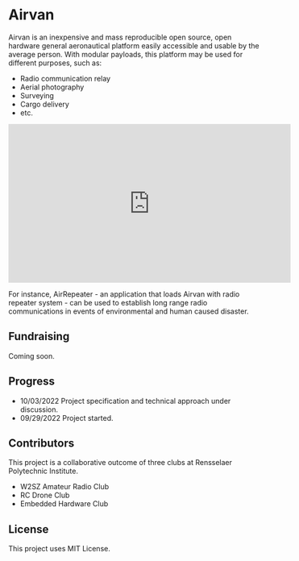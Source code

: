 # Airvan

Airvan is an inexpensive and mass reproducible open source, open hardware general aeronautical platform easily accessible and usable by the average person. With modular payloads, this platform may be used for different purposes, such as:

- Radio communication relay
- Aerial photography
- Surveying
- Cargo delivery
- etc.

<iframe width="560" height="315" src="https://www.youtube.com/embed/J7g-IRBaNW4" title="YouTube video player" frameborder="0" allow="accelerometer; autoplay; clipboard-write; encrypted-media; gyroscope; picture-in-picture" allowfullscreen></iframe>

For instance, AirRepeater - an application that loads Airvan with radio repeater system - can be used to establish long range radio communications in events of environmental and human caused disaster.

## Fundraising

Coming soon.

## Progress

- 10/03/2022 Project specification and technical approach under discussion.
- 09/29/2022 Project started.

## Contributors

This project is a collaborative outcome of three clubs at Rensselaer Polytechnic Institute.

- W2SZ Amateur Radio Club
- RC Drone Club
- Embedded Hardware Club

## License

This project uses MIT License.
